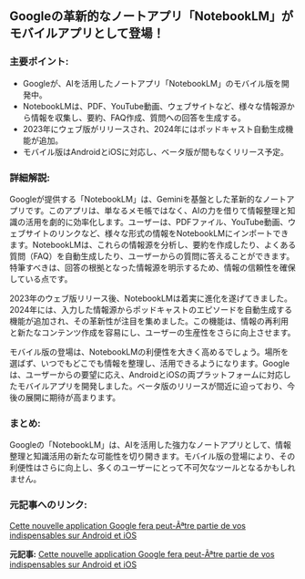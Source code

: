 ## Googleの革新的なノートアプリ「NotebookLM」がモバイルアプリとして登場！

### 主要ポイント:

* Googleが、AIを活用したノートアプリ「NotebookLM」のモバイル版を開発中。
* NotebookLMは、PDF、YouTube動画、ウェブサイトなど、様々な情報源から情報を収集し、要約、FAQ作成、質問への回答を生成する。
* 2023年にウェブ版がリリースされ、2024年にはポッドキャスト自動生成機能が追加。
* モバイル版はAndroidとiOSに対応し、ベータ版が間もなくリリース予定。

### 詳細解説:

Googleが提供する「NotebookLM」は、Geminiを基盤とした革新的なノートアプリです。このアプリは、単なるメモ帳ではなく、AIの力を借りて情報整理と知識の活用を劇的に効率化します。ユーザーは、PDFファイル、YouTube動画、ウェブサイトのリンクなど、様々な形式の情報をNotebookLMにインポートできます。NotebookLMは、これらの情報源を分析し、要約を作成したり、よくある質問（FAQ）を自動生成したり、ユーザーからの質問に答えることができます。特筆すべきは、回答の根拠となった情報源を明示するため、情報の信頼性を確保している点です。

2023年のウェブ版リリース後、NotebookLMは着実に進化を遂げてきました。2024年には、入力した情報源からポッドキャストのエピソードを自動生成する機能が追加され、その革新性が注目を集めました。この機能は、情報の再利用と新たなコンテンツ作成を容易にし、ユーザーの生産性をさらに向上させます。

モバイル版の登場は、NotebookLMの利便性を大きく高めるでしょう。場所を選ばず、いつでもどこでも情報を整理し、活用できるようになります。Googleは、ユーザーからの要望に応え、AndroidとiOSの両プラットフォームに対応したモバイルアプリを開発しました。ベータ版のリリースが間近に迫っており、今後の展開に期待が高まります。

### まとめ:

Googleの「NotebookLM」は、AIを活用した強力なノートアプリとして、情報整理と知識活用の新たな可能性を切り開きます。モバイル版の登場により、その利便性はさらに向上し、多くのユーザーにとって不可欠なツールとなるかもしれません。

### 元記事へのリンク:

[Cette nouvelle application Google fera peut-Ãªtre partie de vos indispensables sur Android et iOS](https://www.presse-citron.net/cette-nouvelle-application-google-fera-peut-etre-partie-de-vos-indispensables-sur-android-et-ios/)


**元記事:** [Cette nouvelle application Google fera peut-Ãªtre partie de vos indispensables sur Android et iOS](https://www.presse-citron.net/notebooklm-application-google-android-ios/)